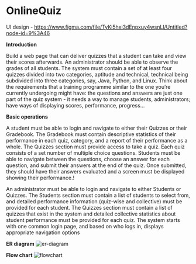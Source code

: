# OnlineQuiz

UI design - https://www.figma.com/file/TyKi5hxi3dEnpxuy4wsnLl/Untitled?node-id=9%3A46

**Introduction**

Build a web page that can deliver quizzes that a student can take and view their scores 
afterwards. An administrator should be able to observe the grades of all students.
The system must contain a set of at least four quizzes divided into two categories, aptitude 
and technical, technical being subdivided into three categories, say, Java, Python, and 
Linux.
Think about the requirements that a training programme similar to the one you’re currently 
undergoing might have: the questions and answers are just one part of the quiz system - it 
needs a way to manage students, administrators; have ways of displaying scores, 
performance, progress…

**Basic operations**

A student must be able to login and navigate to either their Quizzes or their Gradebook. The 
Gradebook must contain descriptive statistics of their performance in each quiz, category, 
and a report of their performance as a whole. The Quizzes section must provide access to 
take a quiz. Each quiz consists of a set number of multiple choice questions. Students must 
be able to navigate between the questions, choose an answer for each question, and submit 
their answers at the end of the quiz. Once submitted, they should have their answers 
evaluated and a screen must be displayed showing their performance.!


An administrator must be able to login and navigate to either Students or Quizzes. The 
Students section must contain a list of students to select from, and detailed performance 
information (quiz-wise and collective) must be provided for each student. The Quizzes 
section must contain a list of quizzes that exist in the system and detailed collective 
statistics about student performance must be provided for each quiz.
The system starts with one common login page, and based on who logs in, displays 
appropriate navigation options

**ER diagram**
![er-diagram](https://user-images.githubusercontent.com/44130212/182846627-dd3f6d47-2ba3-4836-ae2b-d7754a676c9d.png)


**Flow chart**
![flowchart](https://user-images.githubusercontent.com/44130212/182847075-10655146-1aa7-4306-b133-e334e8f4a7c9.png)





